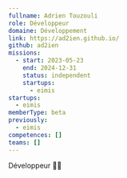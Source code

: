 ```yaml
---
fullname: Adrien Touzouli
role: Développeur
domaine: Développement
link: https://ad2ien.github.io/
github: ad2ien
missions:
  - start: 2023-05-23
    end: 2024-12-31
    status: independent
    startups:
      - eimis
startups:
  - eimis
memberType: beta
previously:
  - eimis
competences: []
teams: []
---
```

Développeur 🧑‍💻